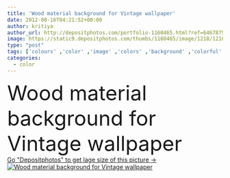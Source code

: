 ```yaml
---
title: 'Wood material background for Vintage wallpaper'
date: 2012-08-16T04:21:52+00:00
author: kritiya
author_url: http://depositphotos.com/portfolio-1160465.html?ref=64678756
image: https://static9.depositphotos.com/thumbs/1160465/image/1218/12184433/api_thumb_450.jpg?forcejpeg=true
type: "post"
tags: ['colours' ,'color' ,'image' ,'colors' ,'background' ,'colorful' ,'backgrounds' ,'colored' ,'illustration' ,'design' ,'decorative' ,'nature' ,'detail' ,'abstract' ,'texture' ,'colour' ,'colourful' ,'natural' ,'brown' ,'wooden' ,'board' ,'pattern' ,'grunge' ,'old' ,'retro' ,'vintage' ,'backdrop' ,'candy' ,'building' ,'construction' ,'exterior' ,'structure' ,'wall' ,'real' ,'indoor' ,'home' ,'lines' ,'age' ,'fingers' ,'panel' ,'aged' ,'wallpaper' ,'wood' ,'multicolored' ,'inside' ,'material' ,'textured' ,'weathered' ,'surface' ,'timber' ]
categories: 
  - color
---
```

<div aling="center">
            <font size="60"> Wood material background for Vintage wallpaper</font>   
</div>
<div>
    <a href='https://depositphotos.com/12184433/stock-photo-wood-material-background-for-vintage.html?ref=64678756' target=_blank > Go "Depositphotos" to get lage size of this picture ->
        <img href='https://depositphotos.com/12184433/stock-photo-wood-material-background-for-vintage.html?ref=64678756' src='https://static9.depositphotos.com/1160465/1218/i/950/depositphotos_12184433-stock-photo-wood-material-background-for-vintage.jpg?forcejpeg=true' alt='Wood material background for Vintage wallpaper' >
    </a>
</div>

